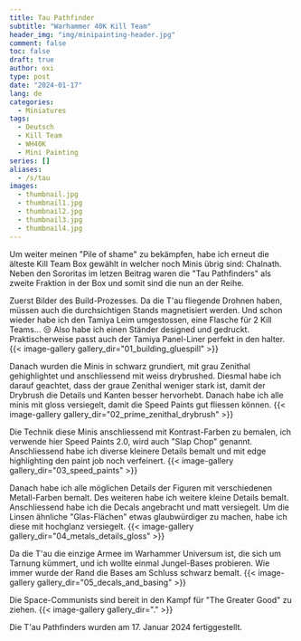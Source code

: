 ```yaml
---
title: Tau Pathfinder
subtitle: "Warhammer 40K Kill Team"
header_img: "img/minipainting-header.jpg"
comment: false
toc: false
draft: true
author: oxi
type: post
date: "2024-01-17"
lang: de
categories:
  - Miniatures
tags:
  - Deutsch
  - Kill Team
  - WH40K
  - Mini Painting
series: []
aliases:
  - /s/tau
images:
  - thumbnail.jpg
  - thumbnail1.jpg
  - thumbnail2.jpg
  - thumbnail3.jpg
  - thumbnail4.jpg
---
```

Um weiter meinen "Pile of shame" zu bekämpfen, habe ich erneut die älteste Kill Team Box gewählt in welcher noch Minis übrig sind: Chalnath. Neben den Sororitas im letzen Beitrag waren die "Tau Pathfinders" als zweite Fraktion in der Box und somit sind die nun an der Reihe.

Zuerst Bilder des Build-Prozesses. Da die T'au fliegende Drohnen haben, müssen auch die durchsichtigen Stands magnetisiert werden.
Und schon wieder habe ich den Tamiya Leim umgestossen, eine Flasche für 2 Kill Teams... 😒 Also habe ich einen Ständer designed und gedruckt. Praktischerweise passt auch der Tamiya Panel-Liner perfekt in den halter.
{{< image-gallery gallery_dir="01_building_gluespill" >}}

Danach wurden die Minis in schwarz grundiert, mit grau Zenithal gehighlightet und anschliessend mit weiss drybrushed. Diesmal habe ich darauf geachtet, dass der graue Zenithal weniger stark ist, damit der Drybrush die Details und Kanten besser hervorhebt. Danach habe ich alle minis mit gloss versiegelt, damit die Speed Paints gut fliessen können.
{{< image-gallery gallery_dir="02_prime_zenithal_drybrush" >}}

Die Technik diese Minis anschliessend mit Kontrast-Farben zu bemalen, ich verwende hier Speed Paints 2.0, wird auch "Slap Chop" genannt. Anschliessend habe ich diverse kleinere Details bemalt und mit edge highlighting den paint job noch verfeinert.
{{< image-gallery gallery_dir="03_speed_paints" >}}

Danach habe ich alle möglichen Details der Figuren mit verschiedenen Metall-Farben bemalt. Des weiteren habe ich weitere kleine Details bemalt. Anschliessend habe ich die Decals angebracht und matt versiegelt. Um die Linsen ähnliche "Glas-Flächen" etwas glaubwürdiger zu machen, habe ich diese mit hochglanz versiegelt.
{{< image-gallery gallery_dir="04_metals_details_gloss" >}}

Da die T'au die einzige Armee im Warhammer Universum ist, die sich um Tarnung kümmert, und ich wollte einmal Jungel-Bases probieren. Wie immer wurde der Rand die Bases am Schluss schwarz bemalt.
{{< image-gallery gallery_dir="05_decals_and_basing" >}}

Die Space-Communists sind bereit in den Kampf für "The Greater Good" zu ziehen.
{{< image-gallery gallery_dir="." >}}

Die T'au Pathfinders wurden am 17. Januar 2024 fertiggestellt.
